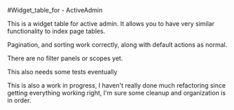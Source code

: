 #Widget_table_for - ActiveAdmin

This is a widget table for active admin. It allows you to have very similar functionality to index page tables.

Pagination, and sorting work correctly, along with default actions as normal.

There are no filter panels or scopes yet.

This also needs some tests eventually

This is also a work in progress, I haven't really done much refactoring since getting everything working right, I'm sure some cleanup and organization is in order.
